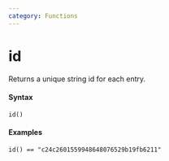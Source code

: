 ```yaml
---
category: Functions
---
```


# id
Returns a unique string id for each entry.

#### Syntax
```
id()
```

#### Examples
```
id() == "c24c2601559948648076529b19fb6211"
```
